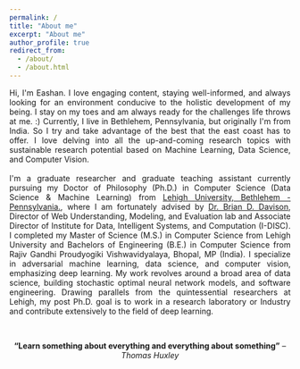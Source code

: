 ```yaml
---
permalink: /
title: "About me"
excerpt: "About me"
author_profile: true
redirect_from: 
  - /about/
  - /about.html
---
```

<p style="text-align: justify;">Hi, I'm Eashan. I love engaging content, staying well-informed, and always looking for an environment conducive to the holistic development of my being. I stay on my toes and am always ready for the challenges life throws at me. :)
Currently, I live in Bethlehem, Pennsylvania, but originally I'm from India. So I try and take advantage of the best that the east coast has to offer. I love delving into all the up-and-coming research topics with sustainable research potential based on Machine Learning, Data Science, and Computer Vision.
<br/><br/>
I'm a graduate researcher and graduate teaching assistant currently pursuing my Doctor of Philosophy (Ph.D.) in Computer Science (Data Science & Machine Learning) from <a href="https://www1.lehigh.edu">Lehigh University, Bethlehem - Pennsylvania.</a>, where I am fortunately advised by <a href="http://www.cse.lehigh.edu/~brian/">Dr. Brian D. Davison</a>, Director of Web Understanding, Modeling, and Evaluation lab and Associate Director of Institute for Data, Intelligent Systems, and Computation (I-DISC). I completed my Master of Science (M.S.) in Computer Science from Lehigh University and Bachelors of Engineering (B.E.) in Computer Science from Rajiv Gandhi Proudyogiki Vishwavidyalaya, Bhopal, MP (India). I specialize in adversarial machine learning, data science, and computer vision, emphasizing deep learning. My work revolves around a broad area of data science, building stochastic optimal neural network models, and software engineering. Drawing parallels from the quintessential researchers at Lehigh, my post Ph.D. goal is to work in a research laboratory or Industry and contribute extensively to the field of deep learning.</p><br/>

<!-- Furthermore, I am currently working with <a href="http://www.cse.lehigh.edu/~brian/">Dr. Brian D. Davison</a>, Director of Web Understanding, Modeling, and Evaluation lab and Associate Director of Institute for Data, Intelligent Systems and Computation (I-DISC), as a Research Assistant on multiple projects that you can find in <a href="https://eashanadhikarla.github.io/projects/">here</a>. I work on Adversarial Machine Learning, Data Science, and Computer Vision, emphasizing deep learning. My work mainly deals with massive-scale deep learning and building stochastic optimal neural network models, and Software Engineering. Drawing parallels from the quintessential researchers at Lehigh, my post-doctoral goal is to work in a research lab or Industry and contribute extensively to the field of applied deep learning for the betterment of society.</p> <br/> -->

<p style="text-align: center;"><b>“Learn something about everything and everything about something”</b><i> – Thomas Huxley</i></p>
<!-- <p style="text-align: center;"><b>Anything AI, I'm all for it. Thanks for Visiting!!</b></p> -->